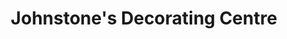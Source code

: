 ---
title: "Johnstone's Decorating Centre"
url: /dublin/johnstones-decorating-centre/
shop: paint
---
